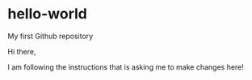 # hello-world
My first Github repository

Hi there,

I am following the instructions that is asking me to make changes here! 
